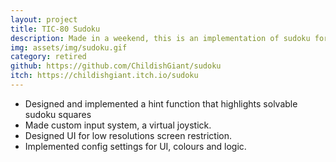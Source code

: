 ```yaml
---
layout: project
title: TIC-80 Sudoku
description: Made in a weekend, this is an implementation of sudoku for the TIC-80 fantasy console.
img: assets/img/sudoku.gif
category: retired
github: https://github.com/ChildishGiant/sudoku
itch: https://childishgiant.itch.io/sudoku
---
```


* Designed and implemented a hint function that highlights solvable sudoku squares
* Made custom input system, a virtual joystick.
* Designed UI for low resolutions screen restriction.
* Implemented config settings for UI, colours and logic.
